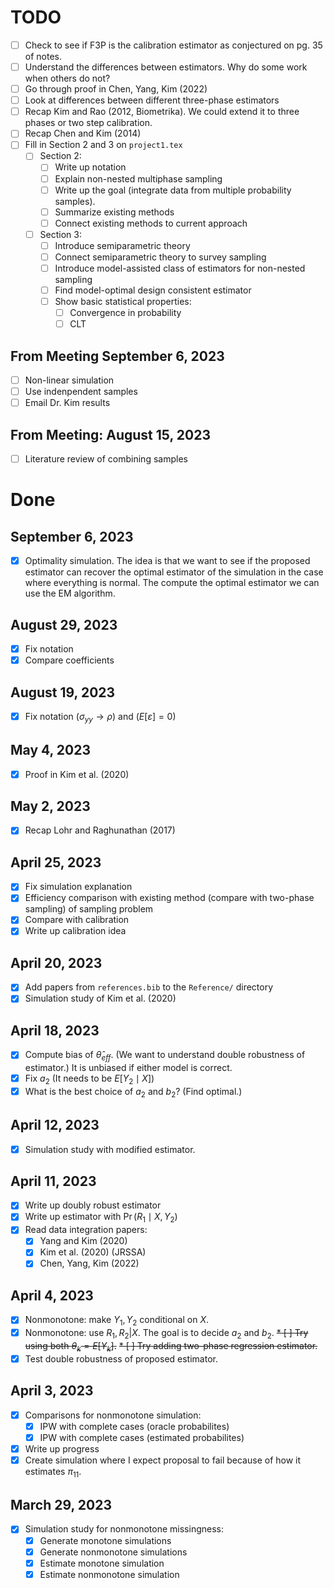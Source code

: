 
# TODO

* [ ] Check to see if F3P is the calibration estimator as conjectured on pg. 35
      of notes.
* [ ] Understand the differences between estimators. Why do some work when
      others do not?
* [ ] Go through proof in Chen, Yang, Kim (2022)
* [ ] Look at differences between different three-phase estimators
* [ ] Recap Kim and Rao (2012, Biometrika). We could extend it to three phases
      or two step calibration.
* [ ] Recap Chen and Kim (2014)
* [ ] Fill in Section 2 and 3 on `project1.tex`
  * [ ] Section 2:
    * [ ] Write up notation
    * [ ] Explain non-nested multiphase sampling
    * [ ] Write up the goal (integrate data from multiple probability samples).
    * [ ] Summarize existing methods
    * [ ] Connect existing methods to current approach
  * [ ] Section 3:
    * [ ] Introduce semiparametric theory
    * [ ] Connect semiparametric theory to survey sampling
    * [ ] Introduce model-assisted class of estimators for non-nested sampling
    * [ ] Find model-optimal design consistent estimator
    * [ ] Show basic statistical properties:
      * [ ] Convergence in probability
      * [ ] CLT
 
## From Meeting September 6, 2023

* [ ] Non-linear simulation
* [ ] Use indenpendent samples
* [ ] Email Dr. Kim results

## From Meeting: August 15, 2023
* [ ] Literature review of combining samples

# Done

## September 6, 2023
* [X] Optimality simulation. The idea is that we want to see if the proposed
estimator can recover the optimal estimator of the simulation in the case where 
everything is normal. The compute the optimal estimator we can use the EM 
algorithm.
## August 29, 2023

* [X] Fix notation
* [X] Compare coefficients

## August 19, 2023
* [X] Fix notation ($\sigma_{yy} \to \rho$) and ($E[\varepsilon] = 0$)
## May 4, 2023 

* [X] Proof in Kim et al. (2020)

## May 2, 2023

* [X] Recap Lohr and Raghunathan (2017)

## April 25, 2023

* [X] Fix simulation explanation
* [X] Efficiency comparison with existing method (compare with two-phase
      sampling) of sampling problem
* [X] Compare with calibration
* [X] Write up calibration idea

## April 20, 2023

* [X] Add papers from `references.bib` to the `Reference/` directory
* [X] Simulation study of Kim et al. (2020) 

## April 18, 2023

* [X] Compute bias of $\hat \theta_{eff}$. (We want to understand double
      robustness of estimator.) It is unbiased if either model is correct.
* [X] Fix $a_2$ (It needs to be $E[Y_2 \mid X]$)
* [X] What is the best choice of $a_2$ and $b_2$? (Find optimal.)

## April 12, 2023

* [X] Simulation study with modified estimator.

## April 11, 2023

* [X] Write up doubly robust estimator
* [X] Write up estimator with $\Pr(R_1 \mid X, Y_2)$
* [X] Read data integration papers:
  * [X] Yang and Kim (2020)
  * [X] Kim et al. (2020) (JRSSA)
  * [X] Chen, Yang, Kim (2022)

## April 4, 2023

* [X] Nonmonotone: make $Y_1, Y_2$ conditional on $X$.
* [X] Nonmonotone: use $R_1, R_2 | X$. The goal is to decide $a_2$ and
      $b_2$.
~~* [ ] Try using both $\theta_k = E[Y_k]$.~~
~~* [ ] Try adding two-phase regression estimator.~~
* [X] Test double robustness of proposed estimator.

## April 3, 2023

* [X] Comparisons for nonmonotone simulation:
  * [X] IPW with complete cases (oracle probabilites)
  * [X] IPW with complete cases (estimated probabilites)
* [X] Write up progress
* [X] Create simulation where I expect proposal to fail because of how it
      estimates $\pi_{11}$.

## March 29, 2023

* [X] Simulation study for nonmonotone missingness:
  * [X] Generate monotone simulations
  * [X] Generate nonmonotone simulations
  * [X] Estimate monotone simulation
  * [X] Estimate nonmonotone simulation
